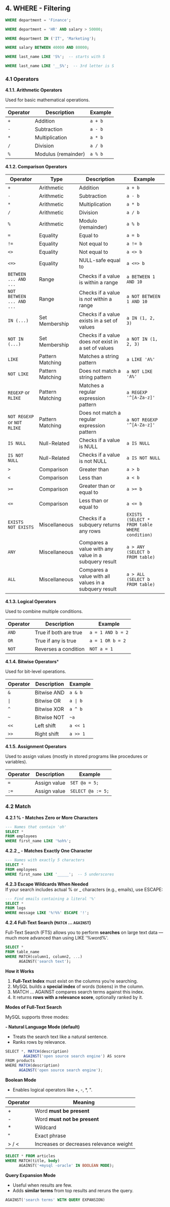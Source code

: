 ## 4.	WHERE - Filtering

```sql
WHERE department = 'Finance';
```

```sql
WHERE department = 'HR' AND salary > 50000;
```

```sql
WHERE department IN ('IT', 'Marketing');
```

```sql
WHERE salary BETWEEN 40000 AND 80000;
```

```sql
WHERE last_name LIKE 'S%';  -- starts with S
```

```sql
WHERE last_name LIKE '__S%';  -- 3rd letter is S
```

### 4.1 Operators

**4.1.1. Arithmetic Operators**

Used for basic mathematical operations.

| Operator | Description | Example |
| --- | --- | --- |
| `+` | Addition | `a + b` |
| `-` | Subtraction | `a - b` |
| `*` | Multiplication | `a * b` |
| `/` | Division | `a / b` |
| `%` | Modulus (remainder) | `a % b` |

**4.1.2. Comparison Operators**

| Operator                         | Type                   | Description                                             | Example                                               |
| -------------------------------- | ---------------------- | ------------------------------------------------------- | ----------------------------------------------------- |
| `+`                              | Arithmetic             | Addition                                                | `a + b`                                               |
| `-`                              | Arithmetic             | Subtraction                                             | `a - b`                                               |
| `*`                              | Arithmetic             | Multiplication                                          | `a * b`                                               |
| `/`                              | Arithmetic             | Division                                                | `a / b`                                               |
| `%`                              | Arithmetic             | Modulo (remainder)                                      | `a % b`                                               |
| `=`                              | Equality               | Equal to                                                | `a = b`                                               |
| `!=`                             | Equality               | Not equal to                                            | `a != b`                                              |
| `<>`                             | Equality               | Not equal to                                            | `a <> b`                                              |
| `<=>`                            | Equality               | NULL-safe equal to                                      | `a <=> b`                                             |
| `BETWEEN ... AND ...`            | Range                  | Checks if a value is within a range                     | `a BETWEEN 1 AND 10`                                  |
| `NOT BETWEEN ... AND ...`        | Range                  | Checks if a value is _not_ within a range               | `a NOT BETWEEN 1 AND 10`                              |
| `IN (...)`                       | Set Membership         | Checks if a value exists in a set of values             | `a IN (1, 2, 3)`                                      |
| `NOT IN (...)`                   | Set Membership         | Checks if a value does _not_ exist in a set of values   | `a NOT IN (1, 2, 3)`                                  |
| `LIKE`                           | Pattern Matching       | Matches a string pattern                                | `a LIKE 'A%'`                                         |
| `NOT LIKE`                       | Pattern Matching       | Does not match a string pattern                         | `a NOT LIKE 'A%'`                                     |
| `REGEXP` or `RLIKE`              | Pattern Matching       | Matches a regular expression pattern                    | `a REGEXP '^[A-Za-z]'`                                |
| `NOT REGEXP` or `NOT RLIKE`      | Pattern Matching       | Does not match a regular expression pattern             | `a NOT REGEXP '^[A-Za-z]'`                            |
| `IS NULL`                        | Null-Related           | Checks if a value is NULL                               | `a IS NULL`                                           |
| `IS NOT NULL`                    | Null-Related           | Checks if a value is not NULL                           | `a IS NOT NULL`                                       |
| `>`                              | Comparison             | Greater than                                            | `a > b`                                               |
| `<`                              | Comparison             | Less than                                               | `a < b`                                               |
| `>=`                             | Comparison             | Greater than or equal to                                | `a >= b`                                              |
| `<=`                             | Comparison             | Less than or equal to                                   | `a <= b`                                              |
| `EXISTS` <br>`NOT EXISTS`</br>   | Miscellaneous          | Checks if a subquery returns any rows                   | `EXISTS (SELECT * FROM table WHERE condition)`        |
| `ANY`                            | Miscellaneous          | Compares a value with any value in a subquery result    | `a > ANY (SELECT b FROM table)`                       |
| `ALL`                            | Miscellaneous          | Compares a value with all values in a subquery result   | `a > ALL (SELECT b FROM table)`                       |

**4.1.3. Logical Operators**

Used to combine multiple conditions.

| Operator | Description | Example |
| --- | --- | --- |
| `AND` | True if both are true | `a = 1 AND b = 2` |
| `OR` | True if any is true | `a = 1 OR b = 2` |
| `NOT` | Reverses a condition | `NOT a = 1` |

**4.1.4. Bitwise Operators***

Used for bit-level operations.

| Operator | Description | Example |
| --- | --- | --- |
| `&` | Bitwise AND | `a & b` |
| `\|`| Bitwise OR  | `a \| b`   |
| `^` | Bitwise XOR | `a ^ b` |
| `~` | Bitwise NOT | `~a` |
| `<<` | Left shift | `a << 1` |
| `>>` | Right shift | `a >> 1` |

**4.1.5. Assignment Operators**

Used to assign values (mostly in stored programs like procedures or variables).

| Operator | Description | Example |
| --- | --- | --- |
| `=` | Assign value | `SET @a = 5;` |
| `:=` | Assign value | `SELECT @a := 5;` |

### 4.2 Match

**4.2.1 % - Matches Zero or More Characters**
```sql
--- Names that contain 'oh'
SELECT * 
FROM employees
WHERE first_name LIKE '%oh%';
```

**4.2.2 _ - Matches Exactly One Character**
```sql
--- Names with exactly 5 characters
SELECT * 
FROM employees
WHERE first_name LIKE '_____';  -- 5 underscores
```


**4.2.3 Escape Wildcards When Needed**
<br>If your search includes actual % or _ characters (e.g., emails), use ESCAPE:</br>
```sql
--- Find emails containing a literal '%'
SELECT * 
FROM logs
WHERE message LIKE '%!%%' ESCAPE '!';
```

**4.2.4 Full-Text Search (`MATCH` ... `AGAINST`)**

Full-Text Search (FTS) allows you to perform **searches** on large text data — much more advanced than using LIKE '%word%'.

```sql
SELECT * 
FROM table_name
WHERE MATCH(column1, column2, ...) 
      AGAINST('search text');
```

**How it Works**

1. **Full-Text Index** must exist on the columns you’re searching.
2. MySQL builds a **special index** of words (tokens) in the column.
3. MATCH ... AGAINST compares search terms against this index.
4. It returns **rows with a relevance score**, optionally ranked by it.

**Modes of Full-Text Search**

MySQL supports three modes:

**- Natural Language Mode (default)**

- Treats the search text like a natural sentence.
- Ranks rows by relevance.

```jsx
SELECT *, MATCH(description) 
        AGAINST('open source search engine') AS score
FROM products
WHERE MATCH(description) 
      AGAINST('open source search engine');
```

**Boolean Mode**

- Enables logical operators like +, -, *, ".

| **Operator** | **Meaning** |
| --- | --- |
| + | Word **must be present** |
| - | Word **must not be present** |
| * | Wildcard |
| " | Exact phrase |
| > / < | Increases or decreases relevance weight |

```sql
SELECT * FROM articles
WHERE MATCH(title, body)
      AGAINST('+mysql -oracle' IN BOOLEAN MODE);
```

**Query Expansion Mode**

- Useful when results are few.
- Adds **similar terms** from top results and reruns the query.

```sql
AGAINST('search terms' WITH QUERY EXPANSION)
```

